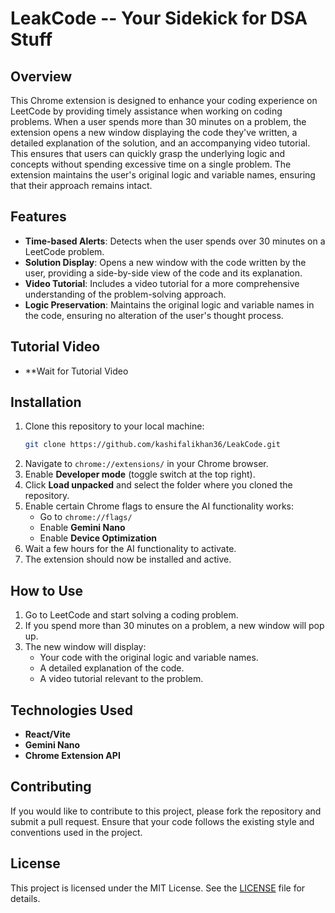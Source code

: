 # LeakCode -- Your Sidekick for DSA Stuff

## Overview
This Chrome extension is designed to enhance your coding experience on LeetCode by providing timely assistance when working on coding problems. When a user spends more than 30 minutes on a problem, the extension opens a new window displaying the code they've written, a detailed explanation of the solution, and an accompanying video tutorial. This ensures that users can quickly grasp the underlying logic and concepts without spending excessive time on a single problem. The extension maintains the user's original logic and variable names, ensuring that their approach remains intact.

## Features
- **Time-based Alerts**: Detects when the user spends over 30 minutes on a LeetCode problem.
- **Solution Display**: Opens a new window with the code written by the user, providing a side-by-side view of the code and its explanation.
- **Video Tutorial**: Includes a video tutorial for a more comprehensive understanding of the problem-solving approach.
- **Logic Preservation**: Maintains the original logic and variable names in the code, ensuring no alteration of the user's thought process.

## Tutorial Video
- **Wait for Tutorial Video

## Installation
1. Clone this repository to your local machine:
   ```bash
   git clone https://github.com/kashifalikhan36/LeakCode.git
   ```
2. Navigate to `chrome://extensions/` in your Chrome browser.
3. Enable **Developer mode** (toggle switch at the top right).
4. Click **Load unpacked** and select the folder where you cloned the repository.
5. Enable certain Chrome flags to ensure the AI functionality works:
   - Go to `chrome://flags/`
   - Enable **Gemini Nano**
   - Enable **Device Optimization**
6. Wait a few hours for the AI functionality to activate.
7. The extension should now be installed and active.

## How to Use
1. Go to LeetCode and start solving a coding problem.
2. If you spend more than 30 minutes on a problem, a new window will pop up.
3. The new window will display:
   - Your code with the original logic and variable names.
   - A detailed explanation of the code.
   - A video tutorial relevant to the problem.

## Technologies Used
- **React/Vite**
- **Gemini Nano**
- **Chrome Extension API**

## Contributing
If you would like to contribute to this project, please fork the repository and submit a pull request. Ensure that your code follows the existing style and conventions used in the project.

## License
This project is licensed under the MIT License. See the [LICENSE](LICENSE) file for details.

